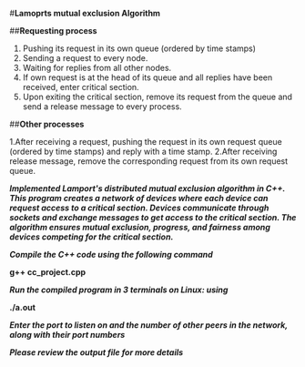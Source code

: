 
#**Lamoprts mutual exclusion Algorithm**

##**Requesting process**
1.	Pushing its request in its own queue (ordered by time stamps)
2.	Sending a request to every node.
3.	Waiting for replies from all other nodes.
4.	If own request is at the head of its queue and all replies have been received, enter critical section.
5.	Upon exiting the critical section, remove its request from the queue and send a release message to every process.

##**Other processes**

1.After receiving a request, pushing the request in its own request queue (ordered by time stamps) and reply with a time stamp.
2.After receiving release message, remove the corresponding request from its own request queue.

**_Implemented Lamport's distributed mutual exclusion algorithm in C++. This program creates a network of devices where each device can request access to a critical section. Devices communicate through sockets and exchange messages to get access to the critical section. The algorithm ensures mutual exclusion, progress, and fairness among devices competing for the critical section._**


**_Compile the C++ code using the following command_**

 **g++  cc_project.cpp**
 
 **_Run the compiled program in 3 terminals on Linux: using_**

 **./a.out**

 **_Enter the port to listen on and the number of other peers in the network, along with their port numbers_**
 
 **_Please review the output file for more details_**


 
  



